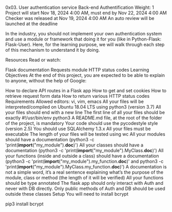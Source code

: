 0x03. User authentication service
Back-end
Authentification
 Weight: 1
 Project will start Nov 18, 2024 4:00 AM, must end by Nov 22, 2024 4:00 AM
 Checker was released at Nov 19, 2024 4:00 AM
 An auto review will be launched at the deadline


In the industry, you should not implement your own authentication system and use a module or framework that doing it for you (like in Python-Flask: Flask-User). Here, for the learning purpose, we will walk through each step of this mechanism to understand it by doing.

Resources
Read or watch:

Flask documentation
Requests module
HTTP status codes
Learning Objectives
At the end of this project, you are expected to be able to explain to anyone, without the help of Google:

How to declare API routes in a Flask app
How to get and set cookies
How to retrieve request form data
How to return various HTTP status codes
Requirements
Allowed editors: vi, vim, emacs
All your files will be interpreted/compiled on Ubuntu 18.04 LTS using python3 (version 3.7)
All your files should end with a new line
The first line of all your files should be exactly #!/usr/bin/env python3
A README.md file, at the root of the folder of the project, is mandatory
Your code should use the pycodestyle style (version 2.5)
You should use SQLAlchemy 1.3.x
All your files must be executable
The length of your files will be tested using wc
All your modules should have a documentation (python3 -c 'print(__import__("my_module").__doc__)')
All your classes should have a documentation (python3 -c 'print(__import__("my_module").MyClass.__doc__)')
All your functions (inside and outside a class) should have a documentation (python3 -c 'print(__import__("my_module").my_function.__doc__)' and python3 -c 'print(__import__("my_module").MyClass.my_function.__doc__)')
A documentation is not a simple word, it’s a real sentence explaining what’s the purpose of the module, class or method (the length of it will be verified)
All your functions should be type annotated
The flask app should only interact with Auth and never with DB directly.
Only public methods of Auth and DB should be used outside these classes
Setup
You will need to install bcrypt

pip3 install bcrypt
